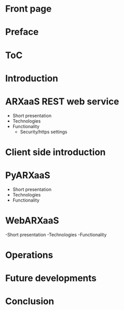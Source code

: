 
# Front page
# Preface
# ToC
# Introduction
# ARXaaS REST web service
 - Short presentation
 - Technologies
 - Functionality
    - Security/https settings

# Client side introduction
# PyARXaaS
- Short presentation
- Technologies
- Functionality

# WebARXaaS
-Short presentation
-Technologies
-Functionality

# Operations
# Future developments
# Conclusion
